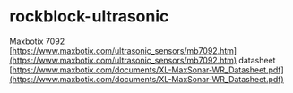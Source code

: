 # rockblock-ultrasonic

Maxbotix 7092 [https://www.maxbotix.com/ultrasonic_sensors/mb7092.htm](https://www.maxbotix.com/ultrasonic_sensors/mb7092.htm)
datasheet [https://www.maxbotix.com/documents/XL-MaxSonar-WR_Datasheet.pdf](https://www.maxbotix.com/documents/XL-MaxSonar-WR_Datasheet.pdf)
